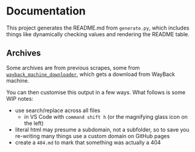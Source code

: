 # Documentation

This project generates the README.md from `generate.py`, which includes things like dynamically checking values and rendering the README table. 

## Archives

Some archives are from previous scrapes, some from [`wayback_machine_downloader`](https://github.com/hartator/wayback-machine-downloader), which gets a download from WayBack machine.

You can then customise this output in a few ways. What follows is some WIP notes: 

 * use search/replace across all files
   * in VS Code with `command shift h` (or the magnifying glass icon on the left)
 * literal html may presume a subdomain, not a subfolder, so to save you re-writing many things use a custom domain on GitHub pages
 * create a `404.md` to mark that something was actually a 404

